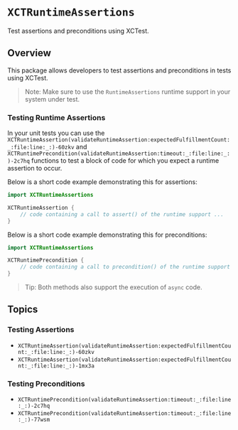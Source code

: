 # ``XCTRuntimeAssertions``

<!--

This source file is part of the Stanford XCTRuntimeAssertions open-source project

SPDX-FileCopyrightText: 2024 Stanford University and the project authors (see CONTRIBUTORS.md)

SPDX-License-Identifier: MIT

-->

Test assertions and preconditions using XCTest.

## Overview

This package allows developers to test assertions and preconditions in tests using XCTest.

> Note: Make sure to use the `RuntimeAssertions` runtime support in your system under test.

### Testing Runtime Assertions

In your unit tests you can use the ``XCTRuntimeAssertion(validateRuntimeAssertion:expectedFulfillmentCount:_:file:line:_:)-60zkv`` and
``XCTRuntimePrecondition(validateRuntimeAssertion:timeout:_:file:line:_:)-2c7hq`` functions to test a block of code for which you expect
a runtime assertion to occur.

Below is a short code example demonstrating this for assertions:

```swift
import XCTRuntimeAssertions

XCTRuntimeAssertion {
    // code containing a call to assert() of the runtime support ...
}
```

Below is a short code example demonstrating this for preconditions:

```swift
import XCTRuntimeAssertions

XCTRuntimePrecondition {
    // code containing a call to precondition() of the runtime support ...
}
```

> Tip: Both methods also support the execution of `async` code.


## Topics

### Testing Assertions

- ``XCTRuntimeAssertion(validateRuntimeAssertion:expectedFulfillmentCount:_:file:line:_:)-60zkv``
- ``XCTRuntimeAssertion(validateRuntimeAssertion:expectedFulfillmentCount:_:file:line:_:)-1mx3a``

### Testing Preconditions

- ``XCTRuntimePrecondition(validateRuntimeAssertion:timeout:_:file:line:_:)-2c7hq``
- ``XCTRuntimePrecondition(validateRuntimeAssertion:timeout:_:file:line:_:)-77wsm``
